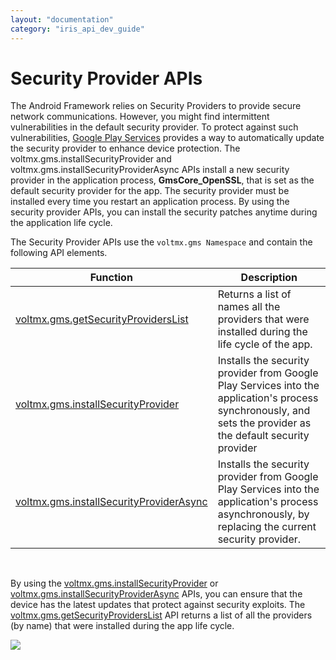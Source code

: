 ```yaml
---
layout: "documentation"
category: "iris_api_dev_guide"
---
```

                             


Security Provider APIs
======================

The Android Framework relies on Security Providers to provide secure network communications. However, you might find intermittent vulnerabilities in the default security provider. To protect against such vulnerabilities, [Google Play Services](https://developer.android.com/google/play-services) provides a way to automatically update the security provider to enhance device protection. The voltmx.gms.installSecurityProvider and voltmx.gms.installSecurityProviderAsync APIs install a new security provider in the application process, **GmsCore\_OpenSSL**, that is set as the default security provider for the app. The security provider must be installed every time you restart an application process. By using the security provider APIs, you can install the security patches anytime during the application life cycle.

The Security Provider APIs use the `voltmx.gms Namespace` and contain the following API elements.

  
| Function | Description |
| --- | --- |
| [voltmx.gms.getSecurityProvidersList](voltmx.gms_functions.html#getSecurityProvidersList) | Returns a list of names all the providers that were installed during the life cycle of the app. |
| [voltmx.gms.installSecurityProvider](voltmx.gms_functions.html#installSecurityProvider) | Installs the security provider from Google Play Services into the application's process synchronously, and sets the provider as the default security provider |
| [voltmx.gms.installSecurityProviderAsync](voltmx.gms_functions.html#installSecurityProviderAsync) | Installs the security provider from Google Play Services into the application's process asynchronously, by replacing the current security provider. |

 

By using the [voltmx.gms.installSecurityProvider](voltmx.gms_functions.html#installSecurityProvider) or [voltmx.gms.installSecurityProviderAsync](voltmx.gms_functions.html#installSecurityProviderAsync) APIs, you can ensure that the device has the latest updates that protect against security exploits. The [voltmx.gms.getSecurityProvidersList](voltmx.gms_functions.html#getSecurityProvidersList) API returns a list of all the providers (by name) that were installed during the app life cycle.

![](resources/prettify/onload.png)
